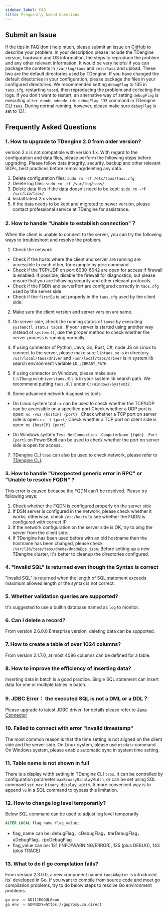 ```yaml
---
sidebar_label: FAQ
title: Frequently Asked Questions
---
```


## Submit an Issue

If the tips in FAQ don't help much, please submit an issue on [GitHub](https://github.com/taosdata/TDengine) to describe your problem. In your description please include the TDengine version, hardware and OS information, the steps to reproduce the problem and any other relevant information. It would be very helpful if you can package the contents in `/var/log/taos` and `/etc/taos` and upload. These two are the default directories used by TDengine. If you have changed the default directories in your configuration, please package the files in your configured directories. We recommended setting `debugFlag` to 135 in `taos.cfg`, restarting `taosd`, then reproducing the problem and collecting the logs. If you don't want to restart, an alternative way of setting `debugFlag` is executing `alter dnode <dnode_id> debugFlag 135` command in TDengine CLI `taos`. During normal running, however, please make sure `debugFlag` is set to 131.

## Frequently Asked Questions

### 1. How to upgrade to TDengine 2.0 from older version?

version 2.x is not compatible with version 1.x. With regard to the configuration and data files, please perform the following steps before upgrading. Please follow data integrity, security, backup and other relevant SOPs, best practices before removing/deleting any data. 

1. Delete configuration files:  `sudo rm -rf /etc/taos/taos.cfg`
2. Delete log files:  `sudo rm -rf /var/log/taos/`
3. Delete data files if the data doesn't need to be kept: `sudo rm -rf /var/lib/taos/`
4. Install latest 2.x version
5. If the data needs to be kept and migrated to newer version, please contact professional service at TDengine for assistance.

### 2. How to handle "Unable to establish connection"？

When the client is unable to connect to the server, you can try the following ways to troubleshoot and resolve the problem.

1. Check the network

 - Check if the hosts where the client and server are running are accessible to each other, for example by `ping` command.
 - Check if the TCP/UDP on port 6030-6042 are open for access if firewall is enabled. If possible, disable the firewall for diagnostics, but please ensure that you are following security and other relevant protocols.
 - Check if the FQDN and serverPort are configured correctly in `taos.cfg` used by the server side.
 - Check if the `firstEp` is set properly in the `taos.cfg` used by the client side.

2. Make sure the client version and server version are same.

3. On server side, check the running status of `taosd` by executing `systemctl status taosd` . If your server is started using another way instead of `systemctl`, use the proper method to check whether the server process is running normally.

4. If using connector of Python, Java, Go, Rust, C#, node.JS on Linux to connect to the server, please make sure `libtaos.so` is in directory `/usr/local/taos/driver` and `/usr/local/taos/driver` is in system lib search environment variable `LD_LIBRARY_PATH`.

5. If using connector on Windows, please make sure `C:\TDengine\driver\taos.dll` is in your system lib search path. We recommend putting `taos.dll` under `C:\Windows\System32`.

6. Some advanced network diagnostics tools

 - On Linux system tool `nc` can be used to check whether the TCP/UDP can be accessible on a specified port
   Check whether a UDP port is open: `nc -vuz {hostIP} {port} `
   Check whether a TCP port on server side is open: `nc -l {port}`
   Check whether a TCP port on client side is open: `nc {hostIP} {port}`

 - On Windows system `Test-NetConnection -ComputerName {fqdn} -Port {port}` on PowerShell can be used to check whether the port on server side is open for access.

7.  TDengine CLI `taos` can also be used to check network, please refer to [TDengine CLI](../../reference/taos-shell).

### 3. How to handle "Unexpected generic error in RPC" or "Unable to resolve FQDN" ?

This error is caused because the FQDN can't be resolved. Please try following ways:

1. Check whether the FQDN is configured properly on the server side
2. If DSN server is configured in the network, please check whether it works; otherwise, check `/etc/hosts` to see whether the FQDN is configured with correct IP
3. If the network configuration on the server side is OK, try to ping the server from the client side.
4. If TDengine has been used before with an old hostname then the hostname has been changed, please check `/var/lib/taos/taos/dnode/dnodeEps.json`. Before setting up a new TDengine cluster, it's better to cleanup the directories configured.

### 4. "Invalid SQL" is returned even though the Syntax is correct

"Invalid SQL" is returned when the length of SQL statement exceeds maximum allowed length or the syntax is not correct.

### 5. Whether validation queries are supported?

It's suggested to use a builtin database named as `log` to monitor.

<a class="anchor" id="update"></a>

### 6. Can I delete a record?

From version 2.6.0.0 Enterprise version, deleting data can be supported.

### 7. How to create a table of over 1024 columns?

From version 2.1.7.0, at most 4096 columns can be defined for a table.

### 8. How to improve the efficiency of inserting data?

Inserting data in batch is a good practice. Single SQL statement can insert data for one or multiple tables in batch.

### 9. JDBC Error： the executed SQL is not a DML or a DDL？

Please upgrade to latest JDBC driver, for details please refer to [Java Connector](../../reference/connector/java)

### 10. Failed to connect with error "invalid timestamp"

The most common reason is that the time setting is not aligned on the client side and the server side. On Linux system, please use `ntpdate` command. On Windows system, please enable automatic sync in system time setting.

### 11. Table name is not shown in full

There is a display width setting in TDengine CLI `taos`. It can be controlled by configuration parameter `maxBinaryDisplayWidth`, or can be set using SQL command `set max_binary_display_width`. A more convenient way is to append `\G` in a SQL command to bypass this limitation.

### 12. How to change log level temporarily?

Below SQL command can be used to adjust log level temporarily

```sql
ALTER LOCAL flag_name flag_value;
```
 - flag_name can be: debugFlag，cDebugFlag，tmrDebugFlag，uDebugFlag，rpcDebugFlag
 - flag_value can be: 131 (INFO/WARNING/ERROR), 135 (plus DEBUG), 143 (plus TRACE)

<a class="anchor" id="timezone"></a>

### 13. What to do if go compilation fails?

From version 2.3.0.0, a new component named `taosAdapter` is introduced. Its' developed in Go. If you want to compile from source code and meet go compilation problems, try to do below steps to resolve Go environment problems.

```sh
go env -w GO111MODULE=on
go env -w GOPROXY=https://goproxy.cn,direct
```
